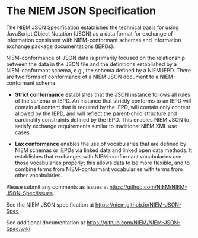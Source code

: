 
# The NIEM JSON Specification

The NIEM JSON Specification establishes the technical basis for using JavaScript
Object Notation (JSON) as a data format for exchange of information consistent
with NIEM-conformant schemas and information exchange package documentations
(IEPDs).

NIEM-conformance of JSON data is primarily focused on the relationship between
the data in the JSON file and the definitions established by a NIEM-conformant
schema, e.g., the schema defined by a NIEM IEPD. There are two forms of
conformance of a NIEM JSON document to a NIEM-conformant schema:

* **Strict conformance** establishes that the JSON instance follows all rules of
the schema or IEPD. An instance that strictly conforms to an IEPD will contain
all content that is required by the IEPD, will contain only content allowed by
the IEPD, and will reflect the parent-child structure and cardinality
constraints defined by the IEPD. This enables NIEM JSON to satisfy exchange
requirements similar to traditional NIEM XML use cases.

* **Lax conformance** enables the use of vocabularies that are defined by NIEM
schemas or IEPDs via linked data and linked open data methods. It establishes
that exchanges with NIEM-conformant vocabularies use those vocabularies
properly; this allows data to be more flexible, and to combine terms from
NIEM-conformant vocabularies with terms from other vocabularies.

Please submit any comments as issues at <https://github.com/NIEM/NIEM-JSON-Spec/issues>.

See the NIEM JSON specification at <https://niem.github.io/NIEM-JSON-Spec>

See additional documentation at <https://github.com/NIEM/NIEM-JSON-Spec/wiki>
